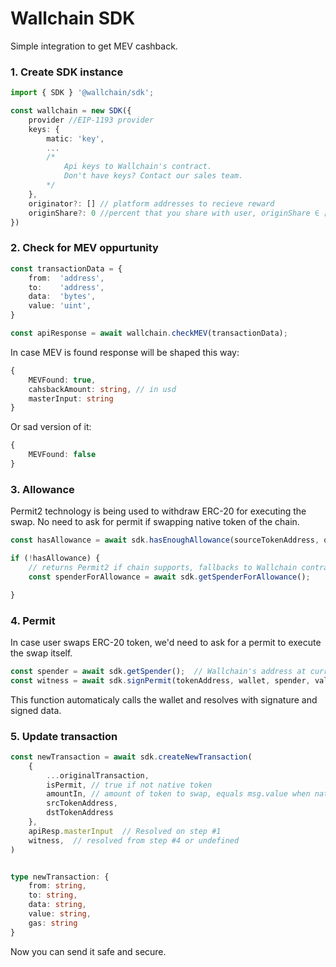 # Wallchain SDK

Simple integration to get MEV cashback.

### 1. Create SDK instance
```typescript
import { SDK } '@wallchain/sdk';

const wallchain = new SDK({
    provider //EIP-1193 provider
    keys: {
        matic: 'key',
        ...
        /* 
            Api keys to Wallchain's contract.
            Don't have keys? Contact our sales team.
        */
    },
    originator?: [] // platform addresses to recieve reward
    originShare?: 0 //percent that you share with user, originShare ∈ [0, 50]
})
```

### 2. Check for MEV oppurtunity
```typescript
const transactionData = {
    from:  'address',
    to:    'address',
    data:  'bytes',
    value: 'uint',
}

const apiResponse = await wallchain.checkMEV(transactionData);
```

In case MEV is found response will be shaped this way:
```typescript
{
    MEVFound: true,
    cahsbackAmount: string, // in usd
    masterInput: string
}
```
Or sad version of it:
```typescript
{
    MEVFound: false
}
```

### 3. Allowance

Permit2 technology is being used to withdraw ERC-20 for executing the swap. No
need to ask for permit if swapping native token of the chain.
```typescript
const hasAllowance = await sdk.hasEnoughAllowance(sourceTokenAddress, ownerAddress, amount);

if (!hasAllowance) {
    // returns Permit2 if chain supports, fallbacks to Wallchain contract
    const spenderForAllowance = await sdk.getSpenderForAllowance();

}
```

### 4. Permit
In case user swaps ERC-20 token, we'd need to ask for a permit to execute the
swap itself.
```typescript
const spender = await sdk.getSpender();  // Wallchain's address at current chain
const witness = await sdk.signPermit(tokenAddress, wallet, spender, value);
```
This function automaticaly calls the wallet and resolves with signature and
signed data.

### 5. Update transaction
```typescript
const newTransaction = await sdk.createNewTransaction(
    {
        ...originalTransaction,
        isPermit, // true if not native token
        amountIn, // amount of token to swap, equals msg.value when native token
        srcTokenAddress,
        dstTokenAddress
    },
    apiResp.masterInput  // Resolved on step #1
    witness,  // resolved from step #4 or undefined
)


type newTransaction: {
    from: string,
    to: string,
    data: string,
    value: string,
    gas: string
}
```

Now you can send it safe and secure.
